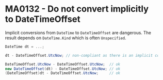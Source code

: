 # MA0132 - Do not convert implicitly to DateTimeOffset

Implicit conversions from `DateTime` to `DateTimeOffset` are dangerous. The result depends on `DateTime.Kind` which is often `Unspecified`.

````c#
DateTime dt = ...;

dt - DateTimeOffset.UtcNow; // non-compliant as there is an implicit conversion from DateTime to DateTimeOffset

DateTimeOffset.UtcNow - DateTimeOffset.UtcNow;  // ok
new DateTimeOffset(dt) - DateTimeOffset.UtcNow; // ok
(DateTimeOffset)dt - DateTimeOffset.UtcNow;     // ok
````
